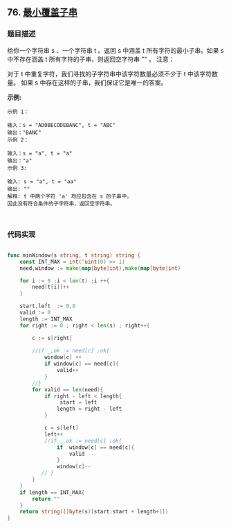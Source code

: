 ## 76. [最小覆盖子串](https://leetcode-cn.com/problems/minimum-window-substring/)

### 题目描述
给你一个字符串 s 、一个字符串 t 。返回 s 中涵盖 t 所有字符的最小子串。如果 s 中不存在涵盖 t 所有字符的子串，则返回空字符串 "" 。
注意：

对于 t 中重复字符，我们寻找的子字符串中该字符数量必须不少于 t 中该字符数量。
如果 s 中存在这样的子串，我们保证它是唯一的答案。



**示例:**
```
示例 1：

输入：s = "ADOBECODEBANC", t = "ABC"
输出："BANC"
示例 2：

输入：s = "a", t = "a"
输出："a"
示例 3:

输入: s = "a", t = "aa"
输出: ""
解释: t 中两个字符 'a' 均应包含在 s 的子串中，
因此没有符合条件的子字符串，返回空字符串。



```
### 代码实现
```go

func minWindow(s string, t string) string {
    const INT_MAX = int(^uint(0) >> 1)
    need,window := make(map[byte]int),make(map[byte]int)

    for i := 0 ;i < len(t) ;i ++{
        need[t[i]]++
    }

    start,left  := 0,0
    valid := 0
    length := INT_MAX
    for right := 0 ; right < len(s) ; right++{

        c := s[right]
        
        //if _,ok := need[c] ;ok{
            window[c] ++
            if window[c] == need[c]{
                valid++
            }
        //}
        for valid == len(need){   
            if right - left < length{
                 start = left
                length = right - left
            }

            c = s[left]
            left++
            //if _,ok := need[c] ;ok{
                if  window[c] == need[c]{
                    valid --
                }
                window[c]--
           // }
        }
    }
    if length == INT_MAX{
        return ""
    }
    return string([]byte(s)[start:start + length+1])
}
```

